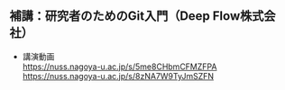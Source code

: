 ## 補講：研究者のためのGit入門（Deep Flow株式会社） <br>
* 講演動画  <br>
https://nuss.nagoya-u.ac.jp/s/5me8CHbmCFMZFPA <br>
https://nuss.nagoya-u.ac.jp/s/8zNA7W9TyJmSZFN
